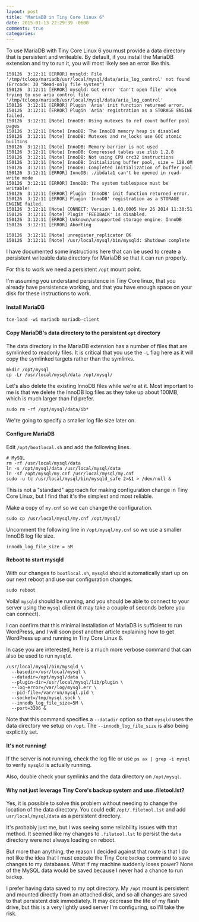 ```yaml
---
layout: post
title: "MariaDB in Tiny Core linux 6"
date: 2015-01-13 22:29:39 -0600
comments: true
categories: 
---
```


To use MariaDB with Tiny Core Linux 6 you must provide a data directory that is persistent and writeable.  By default, if you install the MariaDB extension and try to run it, you will most likely see an error like this.

```
150126  3:12:11 [ERROR] mysqld: File '/tmp/tcloop/mariadb/usr/local/mysql/data/aria_log_control' not found (Errcode: 30 "Read-only file system")
150126  3:12:11 [ERROR] mysqld: Got error 'Can't open file' when trying to use aria control file '/tmp/tcloop/mariadb/usr/local/mysql/data/aria_log_control'
150126  3:12:11 [ERROR] Plugin 'Aria' init function returned error.
150126  3:12:11 [ERROR] Plugin 'Aria' registration as a STORAGE ENGINE failed.
150126  3:12:11 [Note] InnoDB: Using mutexes to ref count buffer pool pages
150126  3:12:11 [Note] InnoDB: The InnoDB memory heap is disabled
150126  3:12:11 [Note] InnoDB: Mutexes and rw_locks use GCC atomic builtins
150126  3:12:11 [Note] InnoDB: Memory barrier is not used
150126  3:12:11 [Note] InnoDB: Compressed tables use zlib 1.2.8
150126  3:12:11 [Note] InnoDB: Not using CPU crc32 instructions
150126  3:12:11 [Note] InnoDB: Initializing buffer pool, size = 128.0M
150126  3:12:11 [Note] InnoDB: Completed initialization of buffer pool
150126  3:12:11 [ERROR] InnoDB: ./ibdata1 can't be opened in read-write mode
150126  3:12:11 [ERROR] InnoDB: The system tablespace must be writable!
150126  3:12:11 [ERROR] Plugin 'InnoDB' init function returned error.
150126  3:12:11 [ERROR] Plugin 'InnoDB' registration as a STORAGE ENGINE failed.
150126  3:12:11 [Note] CONNECT: Version 1.03.0005 Nov 26 2014 11:30:51
150126  3:12:11 [Note] Plugin 'FEEDBACK' is disabled.
150126  3:12:11 [ERROR] Unknown/unsupported storage engine: InnoDB
150126  3:12:11 [ERROR] Aborting

150126  3:12:11 [Note] unregister_replicator OK
150126  3:12:11 [Note] /usr/local/mysql/bin/mysqld: Shutdown complete
```

I have documented some instructions here that can be used to create a persistent writeable data directory for MariaDB so that it can run properly.

<!-- more -->

For this to work we need a persistent `/opt` mount point.

I'm assuming you understand persistence in Tiny Core linux, that you already have persistence working, and that you have enough space on your disk for these instructions to work.

#### Install MariaDB

```
tce-load -wi mariadb mariadb-client
```

#### Copy MariaDB's data directory to the persistent `opt` directory

The data directory in the MariaDB extension has a number of files that are symlinked to readonly files.  It is critical that you use the `-L` flag here as it will copy the symlinked targets rather than the symlinks.

```
mkdir /opt/mysql
cp -Lr /usr/local/mysql/data /opt/mysql/
```

Let's also delete the existing InnoDB files while we're at it.  Most important to me is that we delete the InnoDB log files as they take up about 100MB, which is much larger than I'd prefer.

```
sudo rm -rf /opt/mysql/data/ib*
```

We're going to specify a smaller log file size later on.

#### Configure MariaDB

Edit `/opt/bootlocal.sh` and add the following lines.

```
# MySQL
rm -rf /usr/local/mysql/data
ln -s /opt/mysql/data /usr/local/mysql/data
ln -sf /opt/mysql/my.cnf /usr/local/mysql/my.cnf
sudo -u tc /usr/local/mysql/bin/mysqld_safe 2>&1 > /dev/null &
```

This is not a "standard" approach for making configuration change in Tiny Core Linux, but I find that it's the simplest and most reliable.

Make a copy of `my.cnf` so we can change the configuration.

```
sudo cp /usr/local/mysql/my.cnf /opt/mysql/
```

Uncomment the following line in `/opt/mysql/my.cnf` so we use a smaller InnoDB log file size.

```
innodb_log_file_size = 5M
```

#### Reboot to start mysqld

With our changes to `bootlocal.sh`, `mysqld` should automatically start up on our next reboot and use our configuration changes.

```
sudo reboot
```

Voila! `mysqld` should be running, and you should be able to connect to your server using the `mysql` client (it may take a couple of seconds before you can connect).

I can confirm that this minimal installation of MariaDB is sufficient to run WordPress, and I will soon post another article explaining how to get WordPress up and running in Tiny Core Linux 6.

In case you are interested, here is a much more verbose command that can also be used to run `mysqld`.

```
/usr/local/mysql/bin/mysqld \
  --basedir=/usr/local/mysql \
  --datadir=/opt/mysql/data \
  --plugin-dir=/usr/local/mysql/lib/plugin \
  --log-error=/var/log/mysql.err \
  --pid-file=/var/run/mysql.pid \
  --socket=/tmp/mysql.sock \
  --innodb_log_file_size=5M \
  --port=3306 &
```

Note that this command specifies a `--datadir` option so that `mysqld` uses the data directory we setup on `/opt`.  The `--innodb_log_file_size` is also being explicitly set.

#### It's not running!

If the server is not running, check the log file or use `ps ax | grep -i mysql` to verify `mysqld` is actually running.

Also, double check your symlinks and the data directory on `/opt/mysql`.

#### Why not just leverage Tiny Core's backup system and use .filetool.lst?

Yes, it is possible to solve this problem without needing to change the location of the data directory.  You could edit `/opt/.filetool.lst` and add `usr/local/mysql/data` as a persistent directory.

It's probably just me, but I was seeing some reliability issues with that method.  It seemed like my changes to `.filetool.lst` to persist the `data` directory were not always loading on reboot.

But more than anything, the reason I decided against that route is that I do not like the idea that I must execute the Tiny Core `backup` command to save changes to my databases.  What if my machine suddenly loses power?  None of the MySQL data would be saved because I never had a chance to run `backup`.

I prefer having data saved to my opt directory.  My `/opt` mount is persistent and mounted directly from an attached disk, and so all changes are saved to that persistent disk immediately.  It may decrease the life of my flash drive, but this is a very lightly used server I'm configuring, so I'll take the risk.

